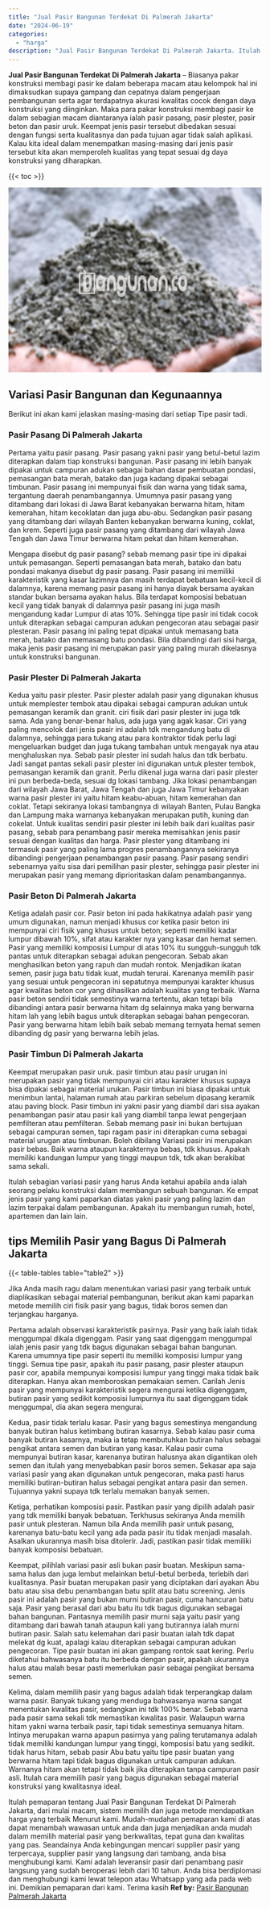 ```yaml
---
title: "Jual Pasir Bangunan Terdekat Di Palmerah Jakarta"
date: "2024-06-19"
categories: 
  - "harga"
description: "Jual Pasir Bangunan Terdekat Di Palmerah Jakarta. Itulah pemaparan tentang Jual Pasir Bangunan Terdekat Di Palmerah Jakarta, dari mulai macam, sistem memilih..."
---
```


**Jual Pasir Bangunan Terdekat Di Palmerah Jakarta** – Biasanya pakar konstruksi membagi pasir ke dalam beberapa macam atau kelompok hal ini dimaksudkan supaya gampang dan cepatnya dalam pengerjaan pembangunan serta agar terdapatnya akurasi kwalitas cocok dengan daya konstruksi yang diinginkan. Maka para pakar konstruksi membagi pasir ke dalam sebagian macam diantaranya ialah pasir pasang, pasir plester, pasir beton dan pasir uruk. Keempat jenis pasir tersebut dibedakan sesuai dengan fungsi serta kualitasnya dan pada tujuan agar tidak salah aplikasi. Kalau kita ideal dalam menempatkan masing-masing dari jenis pasir tersebut kita akan memperoleh kualitas yang tepat sesuai dg daya konstruksi yang diharapkan.

{{< toc >}}

![Jual Pasir Bangunan Terdekat Di Palmerah Jakarta](/images/jual-pasir-bangunan-53.png)

## Variasi Pasir Bangunan dan Kegunaannya

Berikut ini akan kami jelaskan masing-masing dari setiap Tipe pasir tadi.

### Pasir Pasang Di Palmerah Jakarta

Pertama yaitu pasir pasang. Pasir pasang yakni pasir yang betul-betul lazim diterapkan dalam tiap konstruksi bangunan. Pasir pasang ini lebih banyak dipakai untuk campuran adukan sebagai bahan dasar pembuatan pondasi, pemasangan bata merah, batako dan juga kadang dipakai sebagai timbunan. Pasir pasang ini mempunyai fisik dan warna yang tidak sama, tergantung daerah penambangannya. Umumnya pasir pasang yang ditambang dari lokasi di Jawa Barat kebanyakan berwarna hitam, hitam kemerahan, hitam kecoklatan dan juga abu-abu. Sedangkan pasir pasang yang ditambang dari wilayah Banten kebanyakan berwarna kuning, coklat, dan krem. Seperti juga pasir pasang yang ditambang dari wilayah Jawa Tengah dan Jawa Timur berwarna hitam pekat dan hitam kemerahan.

Mengapa disebut dg pasir pasang? sebab memang pasir tipe ini dipakai untuk pemasangan. Seperti pemasangan bata merah, batako dan batu pondasi makanya disebut dg pasir pasang. Pasir pasang ini memiliki karakteristik yang kasar lazimnya dan masih terdapat bebatuan kecil-kecil di dalamnya, karena memang pasir pasang ini hanya diayak bersama ayakan standar bukan bersama ayakan halus. Bila terdapat komposisi bebatuan kecil yang tidak banyak di dalamnya pasir pasang ini juga masih mengandung kadar Lumpur di atas 10%. Sehingga tipe pasir ini tidak cocok untuk diterapkan sebagai campuran adukan pengecoran atau sebagai pasir plesteran. Pasir pasang ini paling tepat dipakai untuk memasang bata merah, batako dan memasang batu pondasi. Bila dibandingi dari sisi harga, maka jenis pasir pasang ini merupakan pasir yang paling murah dikelasnya untuk konstruksi bangunan.

### Pasir Plester Di Palmerah Jakarta

Kedua yaitu pasir plester. Pasir plester adalah pasir yang digunakan khusus untuk memplester tembok atau dipakai sebagai campuran adukan untuk pemasangan keramik dan granit. ciri fisik dari pasir plester ini juga tdk sama. Ada yang benar-benar halus, ada juga yang agak kasar. Ciri yang paling mencolok dari jenis pasir ini adalah tdk mengandung batu di dalamnya, sehingga para tukang atau para kontraktor tidak perlu lagi mengeluarkan budget dan juga tukang tambahan untuk mengayak nya atau menghaluskan nya. Sebab pasir plester ini sudah halus dan tdk berbatu. Jadi sangat pantas sekali pasir plester ini digunakan untuk plester tembok, pemasangan keramik dan granit. Perlu dikenal juga warna dari pasir plester ini pun berbeda-beda, sesuai dg lokasi tambang. Jika lokasi penambangan dari wilayah Jawa Barat, Jawa Tengah dan juga Jawa Timur kebanyakan warna pasir plester ini yaitu hitam keabu-abuan, hitam kemerahan dan coklat. Tetapi sekiranya lokasi tambangnya di wilayah Banten, Pulau Bangka dan Lampung maka warnanya kebanyakan merupakan putih, kuning dan cokelat. Untuk kualitas sendiri pasir plester ini lebih baik dari kualitas pasir pasang, sebab para penambang pasir mereka memisahkan jenis pasir sesuai dengan kualitas dan harga. Pasir plester yang ditambang ini termasuk pasir yang paling lama progres penambangannya sekiranya dibandingi pengerjaan penambangan pasir pasang. Pasir pasang sendiri sebenarnya yaitu sisa dari pemilihan pasir plester, sehingga pasir plester ini merupakan pasir yang memang diprioritaskan dalam penambangannya.

### Pasir Beton Di Palmerah Jakarta

Ketiga adalah pasir cor. Pasir beton ini pada hakikatnya adalah pasir yang umum digunakan, namun menjadi khusus cor ketika pasir beton ini mempunyai ciri fisik yang khusus untuk beton; seperti memiliki kadar lumpur dibawah 10%, sifat atau karakter nya yang kasar dan hemat semen. Pasir yang memiliki komposisi Lumpur di atas 10% itu sungguh-sungguh tdk pantas untuk diterapkan sebagai adukan pengecoran. Sebab akan menghasilkan beton yang rapuh dan mudah rontok. Menjadikan ikatan semen, pasir juga batu tidak kuat, mudah terurai. Karenanya memilih pasir yang sesuai untuk pengecoran ini sepatutnya mempunyai karakter khusus agar kwalitas beton cor yang dihasilkan adalah kualitas yang terbaik. Warna pasir beton sendiri tidak semestinya warna tertentu, akan tetapi bila dibandingi antara pasir berwarna hitam dg selainnya maka yang berwarna hitam lah yang lebih bagus untuk diterapkan sebagai bahan pengecoran. Pasir yang berwarna hitam lebih baik sebab memang ternyata hemat semen dibanding dg pasir yang berwarna lebih jelas.

### Pasir Timbun Di Palmerah Jakarta

Keempat merupakan pasir uruk. pasir timbun atau pasir urugan ini merupakan pasir yang tidak mempunyai ciri atau karakter khusus supaya bisa dipakai sebagai material urukan. Pasir timbun ini biasa dipakai untuk menimbun lantai, halaman rumah atau parkiran sebelum dipasang keramik atau paving block. Pasir timbun ini yakni pasir yang diambil dari sisa ayakan penambangan pasir atau pasir kali yang diambil tanpa lewat pengerjaan pemfilteran atau pemfilteran. Sebab memang pasir ini bukan bertujuan sebagai campuran semen, tapi ragam pasir ini diterapkan cuma sebagai material urugan atau timbunan. Boleh dibilang Variasi pasir ini merupakan pasir bebas. Baik warna ataupun karakternya bebas, tdk khusus. Apakah memiliki kandungan lumpur yang tinggi maupun tdk, tdk akan berakibat sama sekali.

Itulah sebagian variasi pasir yang harus Anda ketahui apabila anda ialah seorang pelaku konstruksi dalam membangun sebuah bangunan. Ke empat jenis pasir yang kami paparkan diatas yakni pasir yang paling lazim dan lazim terpakai dalam pembangunan. Apakah itu membangun rumah, hotel, apartemen dan lain lain.

## tips Memilih Pasir yang Bagus Di Palmerah Jakarta

{{< table-tables table="table2" >}}

Jika Anda masih ragu dalam menentukan variasi pasir yang terbaik untuk diaplikasikan sebagai material pembangunan, berikut akan kami paparkan metode memilih ciri fisik pasir yang bagus, tidak boros semen dan terjangkau harganya.

Pertama adalah observasi karakteristik pasirnya. Pasir yang baik ialah tidak menggumpal dikala digenggam. Pasir yang saat digenggam menggumpal ialah jenis pasir yang tdk bagus digunakan sebagai bahan bangunan. Karena umumnya tipe pasir seperti itu memiliki komposisi lumpur yang tinggi. Semua tipe pasir, apakah itu pasir pasang, pasir plester ataupun pasir cor, apabila mempunyai komposisi lumpur yang tinggi maka tidak baik diterapkan. Hanya akan memboroskan pemakaian semen. Carilah Jenis pasir yang mempunyai karakteristik segera mengurai ketika digenggam, butiran pasir yang sedikit komposisi lumpurnya itu saat digenggam tidak menggumpal, dia akan segera mengurai.

Kedua, pasir tidak terlalu kasar. Pasir yang bagus semestinya mengandung banyak butiran halus ketimbang butiran kasarnya. Sebab kalau pasir cuma banyak butiran kasarnya, maka ia tetap membutuhkan butiran halus sebagai pengikat antara semen dan butiran yang kasar. Kalau pasir cuma mempunyai butiran kasar, karenanya butiran halusnya akan digantikan oleh semen dan itulah yang menyebabkan pasir boros semen. Sekasar apa saja variasi pasir yang akan digunakan untuk pengecoran, maka pasti harus memiliki butiran-butiran halus sebagai pengikat antara pasir dan semen. Tujuannya yakni supaya tdk terlalu memakan banyak semen.

Ketiga, perhatikan komposisi pasir. Pastikan pasir yang dipilih adalah pasir yang tdk memiliki banyak bebatuan. Terkhusus sekiranya Anda memilih pasir untuk plesteran. Namun bila Anda memilih pasir untuk pasang, karenanya batu-batu kecil yang ada pada pasir itu tidak menjadi masalah. Asalkan ukurannya masih bisa ditolerir. Jadi, pastikan pasir tidak memiliki banyak komposisi bebatuan.

Keempat, pilihlah variasi pasir asli bukan pasir buatan. Meskipun sama-sama halus dan juga lembut melainkan betul-betul berbeda, terlebih dari kualitasnya. Pasir buatan merupakan pasir yang diciptakan dari ayakan Abu batu atau sisa debu penambangan batu split atau batu screening. Jenis pasir ini adalah pasir yang bukan murni butiran pasir, cuma hancuran batu saja. Pasir yang berasal dari abu batu itu tdk bagus digunakan sebagai bahan bangunan. Pantasnya memilih pasir murni saja yaitu pasir yang ditambang dari bawah tanah ataupun kali yang butirannya ialah murni butiran pasir. Salah satu kelemahan dari pasir buatan ialah tdk dapat melekat dg kuat, apalagi kalau diterapkan sebagai campuran adukan pengecoran. Tipe pasir buatan ini akan gampang rontok saat kering. Perlu diketahui bahwasanya batu itu berbeda dengan pasir, apakah ukurannya halus atau malah besar pasti memerlukan pasir sebagai pengikat bersama semen.

Kelima, dalam memilih pasir yang bagus adalah tidak terperangkap dalam warna pasir. Banyak tukang yang menduga bahwasanya warna sangat menentukan kwalitas pasir, sedangkan ini tdk 100% benar. Sebab warna pada pasir sama sekali tdk memastikan kwalitas pasir. Walaupun warna hitam yakni warna terbaik pasir, tapi tidak semestinya semuanya hitam. Intinya merupakan warna apapun pasirnya yang paling terutamanya adalah tidak memiliki kandungan lumpur yang tinggi, komposisi batu yang sedikit. tidak harus hitam, sebab pasir Abu batu yaitu tipe pasir buatan yang berwarna hitam tapi tidak bagus digunakan untuk campuran adukan. Warnanya hitam akan tetapi tidak baik jika diterapkan tanpa campuran pasir asli. Itulah cara memilih pasir yang bagus digunakan sebagai material konstruksi yang kwalitasnya ideal.

Itulah pemaparan tentang Jual Pasir Bangunan Terdekat Di Palmerah Jakarta, dari mulai macam, sistem memilih dan juga metode mendapatkan harga yang terbaik Menurut kami. Mudah-mudahan pemaparan kami di atas dapat menambah wawasan untuk anda dan juga menjadikan anda mudah dalam memilih material pasir yang berkwalitas, tepat guna dan kwalitas yang pas. Seandainya Anda kebingungan mencari supplier pasir yang terpercaya, supplier pasir yang langsung dari tambang, anda bisa menghubungi kami. Kami adalah leveransir pasir dari penambang pasir langsung yang sudah beroperasi lebih dari 10 tahun. Anda bisa berdiplomasi dan menghubungi kami lewat telepon atau Whatsapp yang ada pada web ini. Demikian pemaparan dari kami. Terima kasih
**Ref by:** [Pasir Bangunan Palmerah Jakarta](https://id.wikipedia.org/wiki/Pasir)
